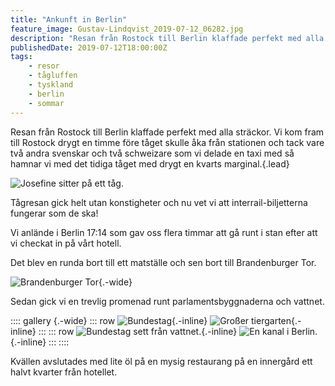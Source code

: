 ```yaml
---
title: "Ankunft in Berlin"
feature_image: Gustav-Lindqvist_2019-07-12_06282.jpg
description: "Resan från Rostock till Berlin klaffade perfekt med alla sträckor. Vi kom fram till Rostock drygt en timme före tåget skulle åka från…"
publishedDate: 2019-07-12T18:00:00Z
tags:
    - resor
    - tågluffen
    - tyskland
    - berlin
    - sommar
---
```


Resan från Rostock till Berlin klaffade perfekt med alla sträckor. Vi kom fram till Rostock drygt en timme före tåget skulle åka från stationen och tack vare två andra svenskar och två schweizare som vi delade en taxi med så hamnar vi med det tidiga tåget med drygt en kvarts marginal.{.lead}

![Josefine sitter på ett tåg.](20190712_160105.jpg)

Tågresan gick helt utan konstigheter och nu vet vi att interrail-biljetterna fungerar som de ska!

Vi anlände i Berlin 17:14 som gav oss flera timmar att gå runt i stan efter att vi checkat in på vårt hotell.

Det blev en runda bort till ett matställe och sen bort till Brandenburger Tor.

![Brandenburger Tor](Gustav-Lindqvist_2019-07-12_06267.jpg){.-wide}

Sedan gick vi en trevlig promenad runt parlamentsbyggnaderna och vattnet.

:::: gallery {.-wide}
::: row
![Bundestag](20190712_200009-2.jpg){.-inline}
![Großer tiergarten](OI000017.jpg){.-inline}
:::
::: row
![Bundestag sett från vattnet.](Gustav-Lindqvist_2019-07-12_06282.jpg){.-inline}
![En kanal i Berlin.](Gustav-Lindqvist_2019-07-12_06264.jpg){.-inline}
:::
::::

Kvällen avslutades med lite öl på en mysig restaurang på en innergård ett halvt kvarter från hotellet.
